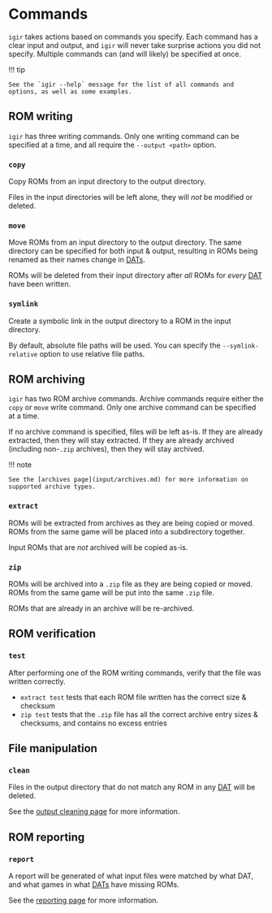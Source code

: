 # Commands

`igir` takes actions based on commands you specify. Each command has a clear input and output, and `igir` will never take surprise actions you did not specify. Multiple commands can (and will likely) be specified at once.

!!! tip

    See the `igir --help` message for the list of all commands and options, as well as some examples.

## ROM writing

`igir` has three writing commands. Only one writing command can be specified at a time, and all require the `--output <path>` option.

### `copy`

Copy ROMs from an input directory to the output directory.

Files in the input directories will be left alone, they will _not_ be modified or deleted.

### `move`

Move ROMs from an input directory to the output directory. The same directory can be specified for both input & output, resulting in ROMs being renamed as their names change in [DATs](input/dats.md).

ROMs will be deleted from their input directory after _all_ ROMs for _every_ [DAT](input/dats.md) have been written.

### `symlink`

Create a symbolic link in the output directory to a ROM in the input directory.

By default, absolute file paths will be used. You can specify the `--symlink-relative` option to use relative file paths.

## ROM archiving

`igir` has two ROM archive commands. Archive commands require either the `copy` or `move` write command. Only one archive command can be specified at a time.

If no archive command is specified, files will be left as-is. If they are already extracted, then they will stay extracted. If they are already archived (including non-`.zip` archives), then they will stay archived.

!!! note

    See the [archives page](input/archives.md) for more information on supported archive types.

### `extract`

ROMs will be extracted from archives as they are being copied or moved. ROMs from the same game will be placed into a subdirectory together.

Input ROMs that are _not_ archived will be copied as-is.

### `zip`

ROMs will be archived into a `.zip` file as they are being copied or moved. ROMs from the same game will be put into the same `.zip` file.

ROMs that are already in an archive will be re-archived.

## ROM verification

### `test`

After performing one of the ROM writing commands, verify that the file was written correctly.

- `extract test` tests that each ROM file written has the correct size & checksum
- `zip test` tests that the `.zip` file has all the correct archive entry sizes & checksums, and contains no excess entries

## File manipulation

### `clean`

Files in the output directory that do not match any ROM in any [DAT](input/dats.md) will be deleted.

See the [output cleaning page](output/cleaning.md) for more information.

## ROM reporting

### `report`

A report will be generated of what input files were matched by what DAT, and what games in what [DATs](input/dats.md) have missing ROMs.

See the [reporting page](output/reporting.md) for more information.
